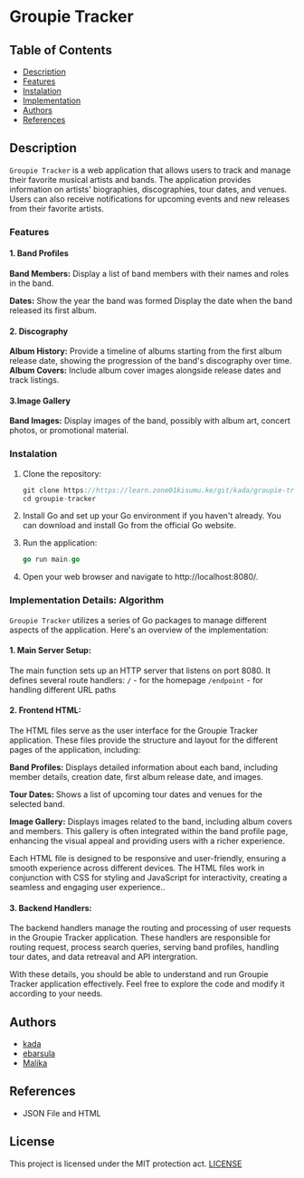 # Groupie Tracker

## Table of Contents
- [Description](#description)
- [Features](#features)
- [Instalation](#instalation)
- [Implementation](#implementation-details-algorithm)
- [Authors](#authors)
- [References](#references)

## Description
`Groupie Tracker` is a web application that allows users to track and manage their favorite musical artists and bands. The application provides information on artists' biographies, discographies, tour dates, and venues. Users can also receive notifications for upcoming events and new releases from their favorite artists.

### Features

#### 1. Band Profiles

**Band Members:** Display a list of band members with their names and roles in the band.

**Dates:** Show the year the band was formed Display the date when the band released its first album.

#### 2. Discography

**Album History:** Provide a timeline of albums starting from the first album release date, showing the progression of the band's discography over time.
**Album Covers:** Include album cover images alongside release dates and track listings.

#### 3.Image Gallery

**Band Images:** Display images of the band, possibly with album art, concert photos, or promotional material.

### Instalation

1. Clone the repository:
    ```go
    git clone https://https://learn.zone01kisumu.ke/git/kada/groupie-tracker.git
    cd groupie-tracker
    ```
2. Install Go and set up your Go environment if you haven't already. You can download and install Go from the official Go website.

3. Run the application:

    ```go
    go run main.go
    ```
4. Open your web browser and navigate to http://localhost:8080/.


### Implementation Details: Algorithm

`Groupie Tracker` utilizes a series of Go packages to manage different aspects of the application. Here's an overview of the implementation:

#### 1. Main Server Setup:
 The main function sets up an HTTP server that listens on port 8080. It defines several route handlers: 
`/` - for the homepage
`/endpoint` - for handling different URL paths

#### 2. Frontend HTML:

The HTML files serve as the user interface for the Groupie Tracker application. These files provide the structure and layout for the different pages of the application, including:

**Band Profiles:** Displays detailed information about each band, including member details, creation date, first album release date, and images.

**Tour Dates:** Shows a list of upcoming tour dates and venues for the selected band.

**Image Gallery:** Displays images related to the band, including album covers and members. This gallery is often integrated within the band profile page, enhancing the visual appeal and providing users with a richer experience.

Each HTML file is designed to be responsive and user-friendly, ensuring a smooth experience across different devices. The HTML files work in conjunction with CSS for styling and JavaScript for interactivity, creating a seamless and engaging user experience..
#### 3. Backend Handlers:
The backend handlers manage the routing and processing of user requests in the Groupie Tracker application. These handlers are responsible for routing request, process search queries, serving band profiles, handling tour dates, and data retreaval and API intergration.

With these details, you should be able to understand and run Groupie Tracker application effectively. Feel free to explore the code and modify it according to your needs.

## Authors

- [kada](https://learn.zone01kisumu.ke/git/kada)
- [ebarsula](https://learn.zone01kisumu.ke/git/ebarsula)
- [Malika](https://learn.zone01kisumu.ke/git/masman)


## References

- JSON File and HTML

## License
This project is licensed under the MIT protection act. [LICENSE](./LICENSE)
